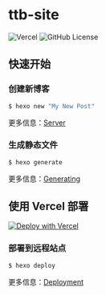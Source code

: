 # ttb-site

![Vercel](https://vercelbadge.vercel.app/api/ttb-network/ttb-site)
![GitHub License](https://img.shields.io/github/license/TTB-Network/ttb-site)

## 快速开始

### 创建新博客

```bash
$ hexo new "My New Post"
```

更多信息：[Server](https://hexo.io/docs/server.html)

### 生成静态文件

```bash
$ hexo generate
```

更多信息：[Generating](https://hexo.io/docs/generating.html)

## 使用 Vercel 部署

[![Deploy with Vercel](https://vercel.com/button)](https://vercel.com/new/clone?repository-url=https%3A%2F%2Fgithub.com%2FTTB-Network%2Fttb-site)
### 部署到远程站点

```bash
$ hexo deploy
```

更多信息：[Deployment](https://hexo.io/docs/one-command-deployment.html)
